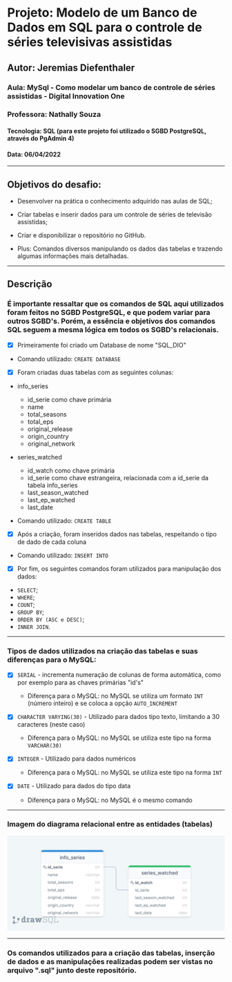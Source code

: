 # Projeto: Modelo de um Banco de Dados em SQL para o controle de séries televisivas assistidas

## Autor: Jeremias Diefenthaler

### Aula: MySql - Como modelar um banco de controle de séries assistidas - Digital Innovation One
### Professora: Nathally Souza
#### Tecnologia: SQL (para este projeto foi utilizado o SGBD PostgreSQL, através do PgAdmin 4)
#### Data: 06/04/2022
-----------------------------------------
## Objetivos do desafio:
- Desenvolver na prática o conhecimento adquirido nas aulas de SQL;
- Criar tabelas e inserir dados para um controle de séries de televisão assistidas;
- Criar e disponibilizar o repositório no GitHub.

- Plus: Comandos diversos manipulando os dados das tabelas e trazendo algumas informações mais detalhadas.
-----------------------------------------
## Descrição

### É importante ressaltar que os comandos de SQL aqui utilizados foram feitos no SGBD PostgreSQL, e que podem variar para outros SGBD's. Porém, a essência e objetivos dos comandos SQL seguem a mesma lógica em todos os SGBD's relacionais. 

- [x] Primeiramente foi criado um Database de nome "SQL_DIO"

- Comando utilizado: ```CREATE DATABASE```

- [x] Foram criadas duas tabelas com as seguintes colunas:

- info_series
  - id_serie como chave primária
  - name
  - total_seasons
  - total_eps
  - original_release
  - origin_country
  - original_network

- series_watched
  - id_watch como chave primária
  - id_serie como chave estrangeira, relacionada com a id_serie da tabela info_series
  - last_season_watched
  - last_ep_watched
  - last_date

- Comando utilizado: ```CREATE TABLE```

- [x] Após a criação, foram inseridos dados nas tabelas, respeitando o tipo de dado de cada coluna

- Comando utilizado: ```INSERT INTO```

- [x] Por fim, os seguintes comandos foram utilizados para manipulação dos dados:

- ```SELECT```;
- ```WHERE```;
- ```COUNT```;
- ```GROUP BY```;
- ```ORDER BY (ASC e DESC)```;
- ```INNER JOIN```.
---------------------------------------------
### Tipos de dados utilizados na criação das tabelas e suas diferenças para o MySQL:

- [x] ```SERIAL``` - incrementa numeração de colunas de forma automática, como por exemplo para as chaves primárias "id's"
  - Diferença para o MySQL: no MySQL se utiliza um formato ```INT``` (número inteiro) e se coloca a opção ```AUTO_INCREMENT```

- [x] ```CHARACTER VARYING(30)``` - Utilizado para dados tipo texto, limitando a 30 caracteres (neste caso)
  - Diferença para o MySQL: no MySQL se utiliza este tipo na forma ```VARCHAR(30)```

- [x] ```INTEGER``` - Utilizado para dados numéricos
  - Diferença para o MySQL: no MySQL se utiliza este tipo na forma ```INT```

- [x] ```DATE``` - Utilizado para dados do tipo data
  - Diferença para o MySQL: no MySQL é o mesmo comando
---------------------------------------------

### Imagem do diagrama relacional entre as entidades (tabelas)
<img width="auto" src="https://github.com/JeremiasDief/Projetos_DIO/blob/main/Bootcamp-CCDE%232/Desafio--SQL/Diagrama_relacional.png">

---------------------------------------------

### Os comandos utilizados para a criação das tabelas, inserção de dados e as manipulações realizadas podem ser vistas no arquivo ".sql" junto deste repositório.

